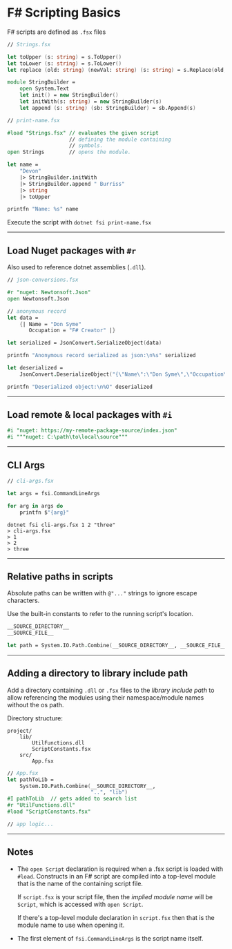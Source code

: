 # F# Scripting Basics

F# scripts are defined as `.fsx` files


```fs
// Strings.fsx

let toUpper (s: string) = s.ToUpper()
let toLower (s: string) = s.ToLower()
let replace (old: string) (newVal: string) (s: string) = s.Replace(old, newVal)

module StringBuilder =
    open System.Text
    let init() = new StringBuilder()
    let initWith(s: string) = new StringBuilder(s)
    let append (s: string) (sb: StringBuilder) = sb.Append(s)
```

```fs
// print-name.fsx

#load "Strings.fsx" // evaluates the given script
                    // defining the module containing
                    // symbols.
open Strings        // opens the module.

let name =
    "Devon"
    |> StringBuilder.initWith
    |> StringBuilder.append " Burriss"
    |> string
    |> toUpper

printfn "Name: %s" name
```

Execute the script with `dotnet fsi print-name.fsx`

--- 

## Load Nuget packages with `#r`

Also used to reference dotnet assemblies (`.dll`).

```fs
// json-conversions.fsx

#r "nuget: Newtonsoft.Json"
open Newtonsoft.Json

// anonymous record
let data =
    {| Name = "Don Syme"
       Occupation = "F# Creator" |}

let serialized = JsonConvert.SerializeObject(data)

printfn "Anonymous record serialized as json:\n%s" serialized

let deserialized =
    JsonConvert.DeserializeObject("{\"Name\":\"Don Syme\",\"Occupation\":\"F# Creator\"}")

printfn "Deserialized object:\n%O" deserialized
```

---

## Load remote & local packages with `#i`

```fs
#i "nuget: https://my-remote-package-source/index.json"
#i """nuget: C:\path\to\local\source"""
```

---

## CLI Args

```fs
// cli-args.fsx

let args = fsi.CommandLineArgs

for arg in args do
    printfn $"{arg}"
```

```shell
dotnet fsi cli-args.fsx 1 2 "three"
> cli-args.fsx
> 1
> 2
> three
```

---

## Relative paths in scripts

Absolute paths can be written with `@"..."` strings to ignore escape characters.

Use the built-in constants to refer to the running script's location.

```fs
__SOURCE_DIRECTORY__
__SOURCE_FILE__

let path = System.IO.Path.Combine(__SOURCE_DIRECTORY__, __SOURCE_FILE__)
```

---

## Adding a directory to library include path

Add a directory containing `.dll` or `.fsx` files to the _library include path_ to allow referencing the modules using their namespace/module names without the os path.

Directory structure:
```
project/
    lib/
        UtilFunctions.dll
        ScriptConstants.fsx
    src/
        App.fsx
```

```fs
// App.fsx
let pathToLib = 
    System.IO.Path.Combine(__SOURCE_DIRECTORY__, 
                           "..", "lib")
#I pathToLib  // gets added to search list
#r "UtilFunctions.dll"
#load "ScriptConstants.fsx"

// app logic...
```

--- 


## Notes

- The `open Script` declaration is required when a .fsx script is loaded with `#load`.
Constructs in an F# script are compiled into a top-level module
that is the name of the containing script file.

    If `script.fsx` is your script file, then the _implied module name_ will be `Script`, which is accessed with `open Script`.

    If there's a top-level module declaration in `script.fsx` then that is the module name to use when opening it.

- The first element of `fsi.CommandLineArgs` is the script name itself.

